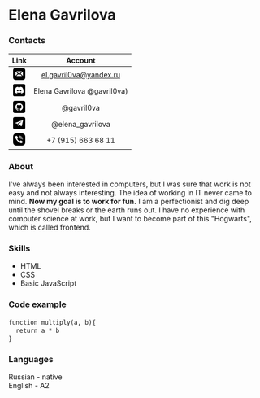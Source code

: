 # Elena Gavrilova

### Contacts
| Link | Account |
|:-------------:|:-------------:|
| [![mail](./img/mail.png)](mailto:el.gavril0va@yandex.ru) | el.gavril0va@yandex.ru |
| [![discord](./img/discord.png)](https://discordapp.com/users/702868727892541471/)| Elena Gavrilova @gavril0va) |
| [![github](./img/github.png)](https://github.com/gavril0va) | @gavril0va |
| [![telegram](./img/telegram.png)](https://t.me/elena_gavril0va)  | @elena_gavrilova |
| [![phone](./img/phone.png)](telto:+79156636800)| +7 (915) 663 68 11 |

### About

I've always been interested in computers, but I was sure that work is not easy and not always interesting. The idea of working in IT never came to mind.
**Now my goal is to work for fun.**
I am a perfectionist and dig deep until the shovel breaks or the earth runs out.
I have no experience with computer science at work, but I want to become part of this "Hogwarts", which is called frontend.

### Skills

* HTML
* CSS 
* Basic JavaScript

### Code example

```
function multiply(a, b){
  return a * b
}
```

### Languages

Russian - native  
English - A2
